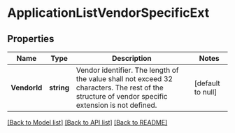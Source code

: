 # ApplicationListVendorSpecificExt

## Properties
Name | Type | Description | Notes
------------ | ------------- | ------------- | -------------
**VendorId** | **string** | Vendor identifier. The length of the value shall not exceed 32 characters. The rest of the structure of vendor specific extension is not defined. | [default to null]

[[Back to Model list]](../README.md#documentation-for-models) [[Back to API list]](../README.md#documentation-for-api-endpoints) [[Back to README]](../README.md)

